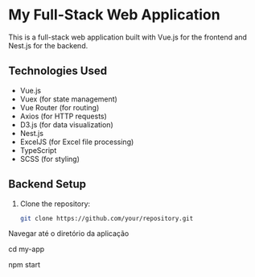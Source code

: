 # My Full-Stack Web Application

This is a full-stack web application built with Vue.js for the frontend and Nest.js for the backend.

## Technologies Used

- Vue.js
- Vuex (for state management)
- Vue Router (for routing)
- Axios (for HTTP requests)
- D3.js (for data visualization)
- Nest.js
- ExcelJS (for Excel file processing)
- TypeScript
- SCSS (for styling)

## Backend Setup

1. Clone the repository:

   ```bash
   git clone https://github.com/your/repository.git


Navegar até o diretório da aplicação 

cd my-app


npm start